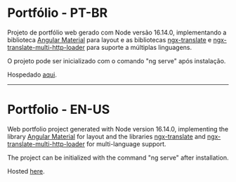 # Portfólio - PT-BR

Projeto de portfólio web gerado com Node versão 16.14.0, implementando a biblioteca [Angular Material](https://material.angular.io/) para layout e as bibliotecas [ngx-translate](https://github.com/ngx-translate/core) e [ngx-translate-multi-http-loader](https://github.com/rbalet/ngx-translate-multi-http-loader) para suporte a múltiplas linguagens.

O projeto pode ser inicializado com o comando "ng serve" após instalação.

Hospedado [aqui](https://divaldojr.vercel.app/).

---

# Portfolio - EN-US

Web portfolio project generated with Node version 16.14.0, implementing the library [Angular Material](https://material.angular.io/) for layout and the libraries [ngx-translate](https://github.com/ngx-translate/core) and [ngx-translate-multi-http-loader](https://github.com/rbalet/ngx-translate-multi-http-loader) for multi-language support.

The project can be initialized with the command "ng serve" after installation.

Hosted [here](https://divaldojr.vercel.app/).
